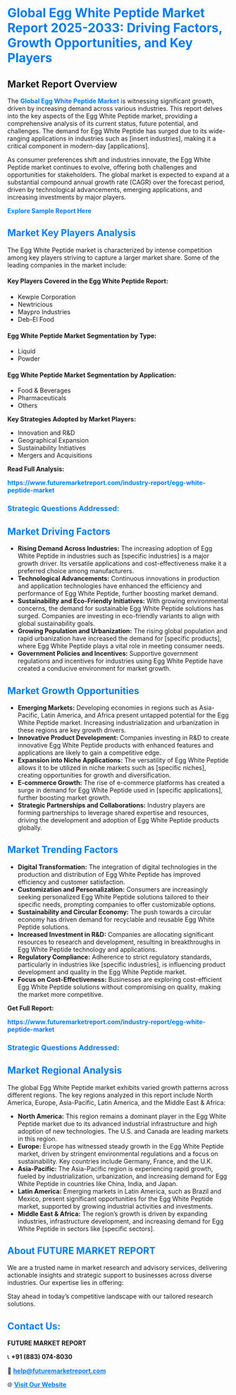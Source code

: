 <h1 style="color: #007BFF;">Global Egg White Peptide Market Report 2025-2033: Driving Factors, Growth Opportunities, and Key Players</h1>

<section id="overview">
<h2>Market Report Overview</h2>
<p>The <a href="https://www.futuremarketreport.com/industry-report/egg-white-peptide-market" style="color: #007BFF; text-decoration: none;"><strong>Global Egg White Peptide Market</strong></a> is witnessing significant growth, driven by increasing demand across various industries. This report delves into the key aspects of the Egg White Peptide market, providing a comprehensive analysis of its current status, future potential, and challenges. The demand for Egg White Peptide has surged due to its wide-ranging applications in industries such as [insert industries], making it a critical component in modern-day [applications].</p>
<p>As consumer preferences shift and industries innovate, the Egg White Peptide market continues to evolve, offering both challenges and opportunities for stakeholders. The global market is expected to expand at a substantial compound annual growth rate (CAGR) over the forecast period, driven by technological advancements, emerging applications, and increasing investments by major players.</p>
</section>

<section id="overview">
<p><a href="https://www.futuremarketreport.com/request-sample/reportId=31310" style="color: #007BFF; text-decoration: none;"><strong>Explore Sample Report Here</strong></a></p>
</section>

<section id="key-players">
<h2 style="color: #007BFF;">Market Key Players Analysis</h2>
<p>The Egg White Peptide market is characterized by intense competition among key players striving to capture a larger market share. Some of the leading companies in the market include:</p>
<h4>Key Players Covered in the Egg White Peptide Report:</h4>
<ul><li>Kewpie Corporation</li><li>Newtricious</li><li>Maypro Industries</li><li>Deb-El Food</li></ul>
<h4>Egg White Peptide Market Segmentation by Type:</h4>
<ul><li>Liquid</li><li>Powder</li></ul>

<h4>Egg White Peptide Market Segmentation by Application:</h4>
<ul><li>Food &amp; Beverages</li><li>Pharmaceuticals</li><li>Others</li></ul>
<p><strong>Key Strategies Adopted by Market Players:</strong></p>
<ul>
<li>Innovation and R&D</li>
<li>Geographical Expansion</li>
<li>Sustainability Initiatives</li>
<li>Mergers and Acquisitions</li>
</ul>
</section>

<section>
<p><strong>Read Full Analysis: </strong></p><a href="https://www.futuremarketreport.com/industry-report/egg-white-peptide-market" style="color: #007BFF; text-decoration: none;"><strong>https://www.futuremarketreport.com/industry-report/egg-white-peptide-market</strong></a>
<h3 style="color: #007BFF;">Strategic Questions Addressed:</h3>
</section>

<section id="driving-factors">
<h2 style="color: #007BFF;">Market Driving Factors</h2>
<ul>
<li><strong>Rising Demand Across Industries:</strong> The increasing adoption of Egg White Peptide in industries such as [specific industries] is a major growth driver. Its versatile applications and cost-effectiveness make it a preferred choice among manufacturers.</li>
<li><strong>Technological Advancements:</strong> Continuous innovations in production and application technologies have enhanced the efficiency and performance of Egg White Peptide, further boosting market demand.</li>
<li><strong>Sustainability and Eco-Friendly Initiatives:</strong> With growing environmental concerns, the demand for sustainable Egg White Peptide solutions has surged. Companies are investing in eco-friendly variants to align with global sustainability goals.</li>
<li><strong>Growing Population and Urbanization:</strong> The rising global population and rapid urbanization have increased the demand for [specific products], where Egg White Peptide plays a vital role in meeting consumer needs.</li>
<li><strong>Government Policies and Incentives:</strong> Supportive government regulations and incentives for industries using Egg White Peptide have created a conducive environment for market growth.</li>
</ul>
</section>

<section id="growth-opportunities">
<h2 style="color: #007BFF;">Market Growth Opportunities</h2>
<ul>
<li><strong>Emerging Markets:</strong> Developing economies in regions such as Asia-Pacific, Latin America, and Africa present untapped potential for the Egg White Peptide market. Increasing industrialization and urbanization in these regions are key growth drivers.</li>
<li><strong>Innovative Product Development:</strong> Companies investing in R&D to create innovative Egg White Peptide products with enhanced features and applications are likely to gain a competitive edge.</li>
<li><strong>Expansion into Niche Applications:</strong> The versatility of Egg White Peptide allows it to be utilized in niche markets such as [specific niches], creating opportunities for growth and diversification.</li>
<li><strong>E-commerce Growth:</strong> The rise of e-commerce platforms has created a surge in demand for Egg White Peptide used in [specific applications], further boosting market growth.</li>
<li><strong>Strategic Partnerships and Collaborations:</strong> Industry players are forming partnerships to leverage shared expertise and resources, driving the development and adoption of Egg White Peptide products globally.</li>
</ul>
</section>

<section id="trending-factors">
<h2 style="color: #007BFF;">Market Trending Factors</h2>
<ul>
<li><strong>Digital Transformation:</strong> The integration of digital technologies in the production and distribution of Egg White Peptide has improved efficiency and customer satisfaction.</li>
<li><strong>Customization and Personalization:</strong> Consumers are increasingly seeking personalized Egg White Peptide solutions tailored to their specific needs, prompting companies to offer customizable options.</li>
<li><strong>Sustainability and Circular Economy:</strong> The push towards a circular economy has driven demand for recyclable and reusable Egg White Peptide solutions.</li>
<li><strong>Increased Investment in R&D:</strong> Companies are allocating significant resources to research and development, resulting in breakthroughs in Egg White Peptide technology and applications.</li>
<li><strong>Regulatory Compliance:</strong> Adherence to strict regulatory standards, particularly in industries like [specific industries], is influencing product development and quality in the Egg White Peptide market.</li>
<li><strong>Focus on Cost-Effectiveness:</strong> Businesses are exploring cost-efficient Egg White Peptide solutions without compromising on quality, making the market more competitive.</li>
</ul>
</section>

<section>
<p><strong>Get Full Report: </strong></p><a href="https://www.futuremarketreport.com/industry-report/egg-white-peptide-market" style="color: #007BFF; text-decoration: none;"><strong>https://www.futuremarketreport.com/industry-report/egg-white-peptide-market</strong></a>
<h3 style="color: #007BFF;">Strategic Questions Addressed:</h3>
</section>


<section id="regional-analysis">
<h2 style="color: #007BFF;">Market Regional Analysis</h2>
<p>The global Egg White Peptide market exhibits varied growth patterns across different regions. The key regions analyzed in this report include North America, Europe, Asia-Pacific, Latin America, and the Middle East & Africa:</p>
<ul>
<li><strong>North America:</strong> This region remains a dominant player in the Egg White Peptide market due to its advanced industrial infrastructure and high adoption of new technologies. The U.S. and Canada are leading markets in this region.</li>
<li><strong>Europe:</strong> Europe has witnessed steady growth in the Egg White Peptide market, driven by stringent environmental regulations and a focus on sustainability. Key countries include Germany, France, and the U.K.</li>
<li><strong>Asia-Pacific:</strong> The Asia-Pacific region is experiencing rapid growth, fueled by industrialization, urbanization, and increasing demand for Egg White Peptide in countries like China, India, and Japan.</li>
<li><strong>Latin America:</strong> Emerging markets in Latin America, such as Brazil and Mexico, present significant opportunities for the Egg White Peptide market, supported by growing industrial activities and investments.</li>
<li><strong>Middle East & Africa:</strong> The region’s growth is driven by expanding industries, infrastructure development, and increasing demand for Egg White Peptide in sectors like [specific sectors].</li>
</ul>
</section>

<footer>
<h2 style="color: #007BFF;">About FUTURE MARKET REPORT</h2>
<p>We are a trusted name in market research and advisory services, delivering actionable insights and strategic support to businesses across diverse industries. Our expertise lies in offering:</p>

<p>Stay ahead in today’s competitive landscape with our tailored research solutions.</p>

<h2 style="color: #007BFF;">Contact Us:</h2>
<p><strong>FUTURE MARKET REPORT</strong></p>
<p>📞 <strong>+91 (883) 074-8030</strong></p>
<p>📧 <strong><a href="mailto:help@futuremarketreport.com" style="color: #007BFF;">help@futuremarketreport.com</a></strong></p>
<p>🌐 <strong><a href="https://www.futuremarketreport.com/" style="color: #007BFF;">Visit Our Website</a></strong></p>
</footer>
